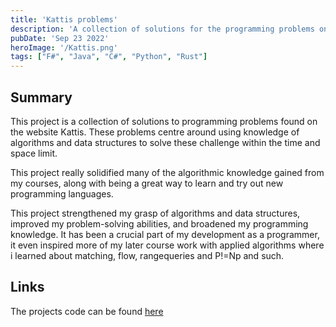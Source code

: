 ```yaml
---
title: 'Kattis problems'
description: 'A collection of solutions for the programming problems on Kattis'
pubDate: 'Sep 23 2022'
heroImage: '/Kattis.png'
tags: ["F#", "Java", "C#", "Python", "Rust"]
---
```

## Summary

This project is a collection of solutions to programming problems found on the website Kattis.
These problems centre around using knowledge of algorithms and data structures to solve these challenge within the time and space limit.

This project really solidified many of the algorithmic knowledge gained from my courses, along with being a great way to learn and try out new programming languages.

This project strengthened my grasp of algorithms and data structures, improved my problem-solving abilities, and broadened my programming knowledge. It has been a crucial part of my development as a programmer, it even inspired more of my later course work with applied algorithms where i learned about matching, flow, rangequeries and P!=Np and such.
  
## Links

The projects code can be found [here](https://github.com/madswolf/Kattis)
